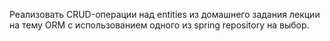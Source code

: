 Реализовать CRUD-операции над entities из домашнего задания лекции на тему ORM с использованием одного из spring repository на выбор.